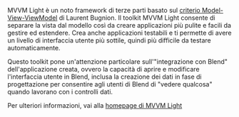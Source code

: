 ﻿MVVM Light è un noto framework di terze parti basato sul [criterio Model-View-ViewModel](https://en.wikipedia.org/wiki/Model%E2%80%93view%E2%80%93viewmodel) di Laurent Bugnion. Il toolkit MVVM Light consente di separare la vista dal modello così da creare applicazioni più pulite e facili da gestire ed estendere. Crea anche applicazioni testabili e ti permette di avere un livello di interfaccia utente più sottile, quindi più difficile da testare automaticamente.

Questo toolkit pone un'attenzione particolare sull'"integrazione con Blend" dell'applicazione creata, ovvero la capacità di aprire e modificare l'interfaccia utente in Blend, inclusa la creazione dei dati in fase di progettazione per consentire agli utenti di Blend di "vedere qualcosa" quando lavorano con i controlli dati.

Per ulteriori informazioni, vai alla [homepage di MVVM Light](http://www.mvvmlight.net/)
